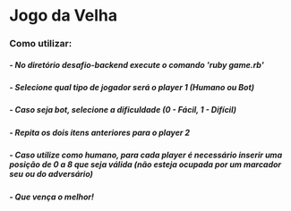 # Jogo da Velha

### Como utilizar:

##### - No diretório desafio-backend execute o comando 'ruby game.rb'
##### - Selecione qual tipo de jogador será o player 1 (Humano ou Bot)
##### - Caso seja bot, selecione a dificuldade (0 - Fácil, 1 - Difícil)
##### - Repita os dois itens anteriores para o player 2
##### - Caso utilize como humano, para cada player é necessário inserir uma posição de 0 a 8 que seja válida (não esteja ocupada por um marcador seu ou do adversário)
##### - Que vença o melhor!